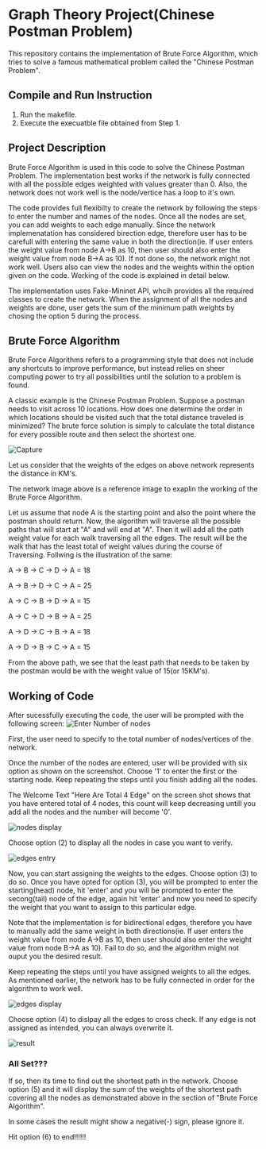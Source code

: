 # Graph Theory Project(Chinese Postman Problem)
This repository contains the implementation of Brute Force Algorithm, which tries to solve a famous mathematical problem called the "Chinese Postman Problem". 


## Compile and Run Instruction

1. Run the makefile.
2. Execute the execuatble file obtained from Step 1.


## Project Description

Brute Force Algorithm is used in this code to solve the Chinese Postman Problem. The implementation best works if the network is fully connected with all the possible edges weighted with values greater than 0. Also, the network does not work well is the node/vertice has a loop to it's own. 

The code provides full flexibilty to create the network by following the steps to enter the number and names of the nodes. Once all the nodes are set, you can add weights to each edge manually. Since the network implemenatation has considered birection edge, therefore user has to be carefull with entering the same value in both the direction(ie. If user enters the weight value from node A->B as 10, then user should also enter the weight value from node B->A as 10). If not done so, the network might not work well. Users also can view the nodes and the weights within the option given on the code. Working of the code is explained in detail below. 

The implementation uses Fake-Mininet API, whcih provides all the required classes to create the network. When the assignment of all the nodes and weights are done, user gets the sum of the minimum path weights by chosing the option 5 during the process.


## Brute Force Algorithm

Brute Force Algorithms refers to a programming style that does not include any shortcuts to improve performance, but instead relies on sheer computing power to try all possibilities until the solution to a problem is found.

A classic example is the Chinese Postman Problem. Suppose a postman needs to visit across 10 locations. How does one determine the order in which locations should be visited such that the total distance traveled is minimized? The brute force solution is simply to calculate the total distance for every possible route and then select the shortest one.


![Capture](https://user-images.githubusercontent.com/51750584/59503547-3e8a3780-8ed3-11e9-99f1-7ff81fa1cc81.PNG)

Let us consider that the weights of the edges on above network represents the distance in KM's.


The network image above is a reference image to exaplin the working of the Brute Force Algorithm. 

Let us assume that node A is the starting point and also the point where the postman should return. Now, the algorithm will traverse all the possible paths that will start at "A" and will end at "A". Then it will add all the path weight value for each walk traversing all the edges. The result will be the walk that has the least total of weight values during the course of Traversing. Follwing is the illustration of the same:

A -> B -> C -> D -> A  = 18

A -> B -> D -> C -> A  = 25

A -> C -> B -> D -> A  = 15

A -> C -> D -> B -> A  = 25

A -> D -> C -> B -> A  = 18

A -> D -> B -> C -> A  = 15

From the above path, we see that the least path that needs to be taken by the postman would be with the weight value of 15(or 15KM's).

 
## Working of Code

After sucessfully executing the code, the user will be prompted with the following screen:
![Enter Number of nodes](https://user-images.githubusercontent.com/51750584/59510870-67b4c300-8ee7-11e9-9f97-4678318e6e93.PNG)

First, the user need to specify to the total number of nodes/vertices of the network.

Once the number of the nodes are entered, user will be provided with six option as shown on the screenshot. Choose '1' to enter the first or the starting node. Keep repeating the steps until you finish adding all the nodes.  

The Welcome Text "Here Are Total 4 Edge" on the screen shot shows that you have entered total of 4 nodes, this count will keep decreasing untill you add all the nodes and the number will become '0'.

![nodes display](https://user-images.githubusercontent.com/51750584/59511215-4c968300-8ee8-11e9-8571-9974ebc62075.PNG)

Choose option (2) to display all the nodes in case you want to verify.

![edges entry](https://user-images.githubusercontent.com/51750584/59511333-8ff0f180-8ee8-11e9-8d2e-3ce0f93f281e.PNG)

Now, you can start assigning the weights to the edges. Choose option (3) to do so. Once you have opted for option (3), you will be prompted to enter the starting(head) node, hit 'enter' and you will be prompted to enter the secong(tail) node of the edge, again hit 'enter' and now you need to specify the weight that you want to assign to this particular edge. 

Note that the implementation is for bidirectional edges, therefore you have to manually add the same weight in both directions(ie. If user enters the weight value from node A->B as 10, then user should also enter the weight value from node B->A as 10). Fail to do so, and the algorithm might not ouput you the desired result.

Keep repeating the steps until you have assigned weights to all the edges. As mentioned earlier, the network has to be fully connected in order for the algorithm to work well.

![edges display](https://user-images.githubusercontent.com/51750584/59511747-a8add700-8ee9-11e9-9a0d-d3f639e2edd1.PNG)

Choose option (4) to dislpay all the edges to cross check. If any edge is not assigned as intended, you can always overwrite it.

![result](https://user-images.githubusercontent.com/51750584/59511855-f0ccf980-8ee9-11e9-9484-8c425961701e.PNG)

### All Set???
If so, then its time to find out the shortest path in the network. Choose option (5) and it will display the sum of the weights of the shortest path covering all the nodes as demonstrated above in the section of "Brute Force Algorithm". 

In some cases the result might show a negative(-) sign, please ignore it. 

Hit option (6) to end!!!!!!
